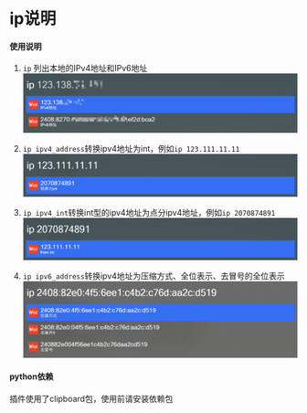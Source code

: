 # ip说明



#### 使用说明

1. `ip` 列出本地的IPv4地址和IPv6地址
![](./images/ip_show.png)

2. `ip ipv4_address`转换ipv4地址为int，例如`ip 123.111.11.11`
![](./images/ip_convert_int.png)

3. `ip ipv4_int`转换int型的ipv4地址为点分ipv4地址，例如`ip 2070874891`
![](./images/int_convert_ip.png)

4. `ip ipv6_address`转换ipv4地址为压缩方式、全位表示、去冒号的全位表示
![](./images/ipv6_convert.png)


#### python依赖

插件使用了clipboard包，使用前请安装依赖包

